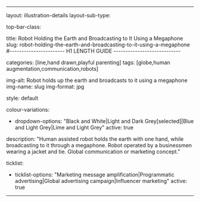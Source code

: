 ---

layout: illustration-details
layout-sub-type:

top-bar-class:

title: Robot Holding the Earth and Broadcasting to It Using a Megaphone
slug: robot-holding-the-earth-and-broadcasting-to-it-using-a-megaphone
#----------------------- H1 LENGTH GUIDE ----------------------------

categories: [line,hand drawn,playful parenting]
tags: [globe,human augmentation,communication,robots]

img-alt: Robot holds up the earth and broadcasts to it using a megaphone
img-name: slug
img-format: jpg

style: default

colour-variations:
 - dropdown-options: "Black and White|Light and Dark Grey[selected]|Blue and Light Grey|Lime and Light Grey"
   active: true

description: "Human assisted robot holds the earth with one hand, while broadcasting to it through a megaphone. Robot operated by a businessmen wearing a jacket and tie. Global communication or marketing concept."

ticklist:
 - ticklist-options: "Marketing message amplification|Programmatic advertising|Global advertising campaign|Influencer marketing"
   active: true

---